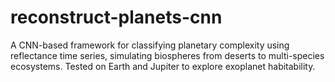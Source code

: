 # reconstruct-planets-cnn
A CNN-based framework for classifying planetary complexity using reflectance time series, simulating biospheres from deserts to multi-species ecosystems. Tested on Earth and Jupiter to explore exoplanet habitability.
